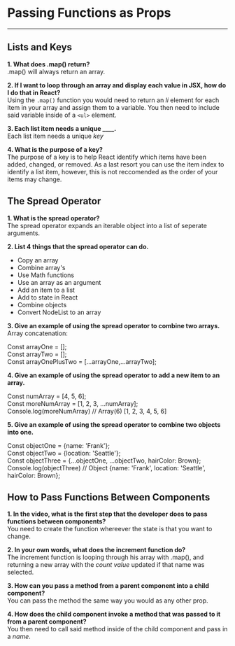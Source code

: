 # Passing Functions as Props
---

## Lists and Keys

**1. What does .map() return?**  
 .map() will always return an array.  

**2. If I want to loop through an array and display each value in JSX, how do I do that in React?**  
 Using the `.map()` function you would need to return an *li* element for each item in your array and assign them to a variable. You then need to include said variable inside of a `<ul>` element.  
 
**3. Each list item needs a unique ____.**  
Each list item needs a unique *key*  

**4. What is the purpose of a key?**  
The purpose of a key is to help React identify which items have been added, changed, or removed. As a last resort you can use the item index to identify a list item, however, this is not reccomended as the order of your items may change.  

## The Spread Operator  

**1. What is the spread operator?**  
The spread operator expands an iterable object into a list of seperate arguments.  

**2. List 4 things that the spread operator can do.**  
- Copy an array
- Combine array's  
- Use Math functions  
- Use an array as an argument  
- Add an item to a list  
- Add to state in React  
- Combine objects  
- Convert NodeList to an array  

**3. Give an example of using the spread operator to combine two arrays.**  
Array concatenation:  

Const arrayOne = [];  
Const arrayTwo = [];  
Const arrayOnePlusTwo = [...arrayOne,...arrayTwo];    

**4. Give an example of using the spread operator to add a new item to an array.**  

Const numArray = [4, 5, 6];  
Const moreNumArray = [1, 2, 3, ...numArray];  
Console.log(moreNumArray) // Array(6) [1, 2, 3, 4, 5, 6]  

**5. Give an example of using the spread operator to combine two objects into one.**  

Const objectOne = {name: 'Frank'};  
Const objectTwo = {location: 'Seattle'};  
Const objectThree = {...objectOne, ...objectTwo, hairColor: Brown};  
Console.log(objectThree) // Object {name: 'Frank', location: 'Seattle', hairColor: Brown};  

## How to Pass Functions Between Components  

**1. In the video, what is the first step that the developer does to pass functions between components?**  
You need to create the function whereever the state is that you want to change.  

**2. In your own words, what does the increment function do?**  
The increment function is looping through his array with .map(), and returning a new array with the *count value* updated if that name was selected.  

**3. How can you pass a method from a parent component into a child component?**  
You can pass the method the same way you would as any other prop.  

**4. How does the child component invoke a method that was passed to it from a parent component?**  
You then need to call said method inside of the child component and pass in a *name*.  



